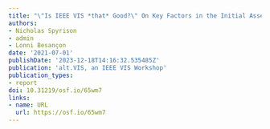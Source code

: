 ```yaml
---
title: "\"Is IEEE VIS *that* Good?\" On Key Factors in the Initial Assessment of Manuscript and Venue Quality"
authors:
- Nicholas Spyrison
- admin
- Lonni Besançon
date: '2021-07-01'
publishDate: '2023-12-18T14:16:32.535485Z'
publication: 'alt.VIS, an IEEE VIS Workshop'
publication_types:
- report
doi: 10.31219/osf.io/65wm7
links:
- name: URL
  url: https://osf.io/65wm7
---
```

